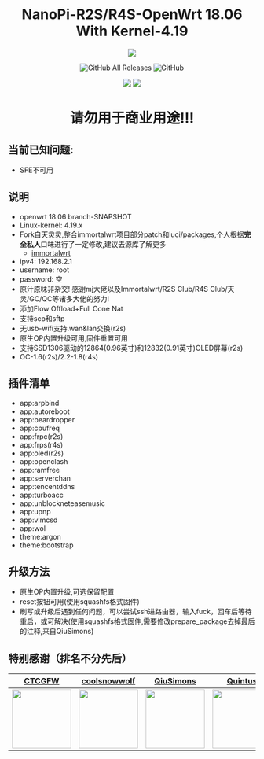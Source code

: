 <h1 align="center">NanoPi-R2S/R4S-OpenWrt 18.06 With Kernel-4.19</h1>
<p align="center">
<img src="https://forthebadge.com/images/badges/built-with-love.svg">
<p>
<p align="center">
<img alt="GitHub All Releases" src="https://img.shields.io/github/downloads/msylgj/R2S-R4S-OpenWrt/total?style=for-the-badge">
<img alt="GitHub" src="https://img.shields.io/github/license/msylgj/R2S-R4S-OpenWrt?style=for-the-badge">
<p>
<p align="center">
<img src="https://github.com/msylgj/R2S-R4S-OpenWrt/actions/workflows/R2S-Openwrt-18.06-k4.19.yml/badge.svg">
<img src="https://github.com/msylgj/R2S-R4S-OpenWrt/actions/workflows/R4S-Openwrt-18.06-k4.19.yml/badge.svg">
<p>

<h1 align="center">请勿用于商业用途!!!</h1>

## 当前已知问题:
- SFE不可用
## 说明
* openwrt 18.06 branch-SNAPSHOT
* Linux-kernel: 4.19.x
* Fork自天灵灵,整合immortalwrt项目部分patch和luci/packages,个人根据**完全私人**口味进行了一定修改,建议去源库了解更多
    - [immortalwrt](https://github.com/immortalwrt/immortalwrt)
* ipv4: 192.168.2.1
* username: root
* password: 空
* 原汁原味非杂交! 感谢mj大佬以及Immortalwrt/R2S Club/R4S Club/天灵/GC/QC等诸多大佬的努力!
* 添加Flow Offload+Full Cone Nat
* 支持scp和sftp
* 无usb-wifi支持.wan&lan交换(r2s)
* 原生OP内置升级可用,固件重置可用
* 支持SSD1306驱动的12864(0.96英寸)和12832(0.91英寸)OLED屏幕(r2s)
* OC-1.6(r2s)/2.2-1.8(r4s)

## 插件清单
- app:arpbind
- app:autoreboot
- app:beardropper
- app:cpufreq
- app:frpc(r2s)
- app:frps(r4s)
- app:oled(r2s)
- app:openclash
- app:ramfree
- app:serverchan
- app:tencentddns
- app:turboacc
- app:unblockneteasemusic
- app:upnp
- app:vlmcsd
- app:wol
- theme:argon
- theme:bootstrap

## 升级方法
* 原生OP内置升级,可选保留配置
* reset按钮可用(使用squashfs格式固件)
* 刷写或升级后遇到任何问题，可以尝试ssh进路由器，输入fuck，回车后等待重启，或可解决(使用squashfs格式固件,需要修改prepare_package去掉最后的注释,来自QiuSimons)

## 特别感谢（排名不分先后）

|          [CTCGFW](https://github.com/immortalwrt)           |           [coolsnowwolf](https://github.com/coolsnowwolf)            |              [QiuSimons](https://github.com/QiuSimons)               |              [Quintus](https://github.com/quintus-lab)               |
| :----------------------------------------------------------: | :----------------------------------------------------------: | :----------------------------------------------------------: | :----------------------------------------------------------: |
| <img width="120" src="https://avatars.githubusercontent.com/u/53193414"/> | <img width="120" src="https://avatars.githubusercontent.com/u/31687149" /> | <img width="120" src="https://avatars.githubusercontent.com/u/45143996" /> | <img width="120" src="https://avatars.githubusercontent.com/u/31897806" /> |
